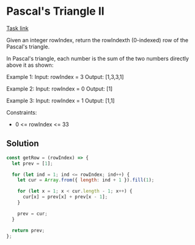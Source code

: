 # Pascal's Triangle II

[Task link](https://leetcode.com/problems/pascals-triangle-ii/description/)

Given an integer rowIndex, return the rowIndexth (0-indexed) row of the Pascal's triangle.

In Pascal's triangle, each number is the sum of the two numbers directly above it as shown:

Example 1:
Input: rowIndex = 3
Output: [1,3,3,1]

Example 2:
Input: rowIndex = 0
Output: [1]

Example 3:
Input: rowIndex = 1
Output: [1,1]

Constraints:

- 0 <= rowIndex <= 33

## Solution

```javascript
const getRow = (rowIndex) => {
  let prev = [1];

  for (let ind = 1; ind <= rowIndex; ind++) {
    let cur = Array.from({ length: ind + 1 }).fill(1);

    for (let x = 1; x < cur.length - 1; x++) {
      cur[x] = prev[x] + prev[x - 1];
    }

    prev = cur;
  }

  return prev;
};
```
